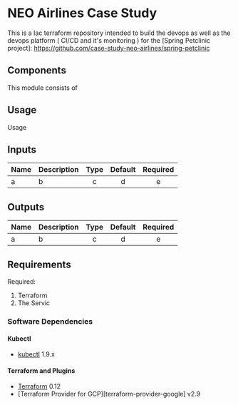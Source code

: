 # NEO Airlines Case Study 
This is a Iac terraform repository intended to build the devops as well as the devops platform ( CI/CD and it's monitoring ) for the [Spring Petclinic project]: https://github.com/case-study-neo-airlines/spring-petclinic


## Components

This module consists of

## Usage
Usage 

## Inputs

| Name | Description | Type | Default | Required |
|------|-------------|:----:|:-----:|:-----:|
| a | b | c | d | e |

## Outputs

| Name | Description | Type | Default | Required |
|------|-------------|:----:|:-----:|:-----:|
| a | b | c | d | e |


## Requirements

Required:

1. Terraform 
2. The Servic

### Software Dependencies
#### Kubectl
- [kubectl](https://github.com/kubernetes/kubernetes/releases) 1.9.x
#### Terraform and Plugins
- [Terraform](https://www.terraform.io/downloads.html) 0.12
- [Terraform Provider for GCP][terraform-provider-google] v2.9

